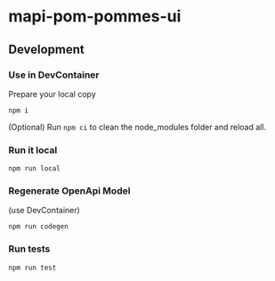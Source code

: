 # mapi-pom-pommes-ui

## Development

### Use in DevContainer

Prepare your local copy

```
npm i
```

(Optional) Run `npm ci` to clean the node_modules folder and reload all.

### Run it local

```
npm run local
```

### Regenerate OpenApi Model

(use DevContainer)

```
npm run codegen
```

### Run tests

```
npm run test
```
